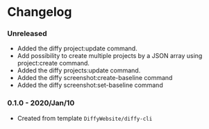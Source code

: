 # Changelog

### Unreleased

* Added the diffy project:update command.
* Add possibility to create multiple projects by a JSON array using project:create command.
* Added the diffy projects:update command.
* Added the diffy screenshot:create-baseline command
* Added the diffy screenshot:set-baseline command

### 0.1.0 - 2020/Jan/10

* Created from template `DiffyWebsite/diffy-cli`
